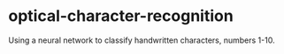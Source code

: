 # optical-character-recognition
Using a neural network to classify handwritten characters, numbers 1-10.
